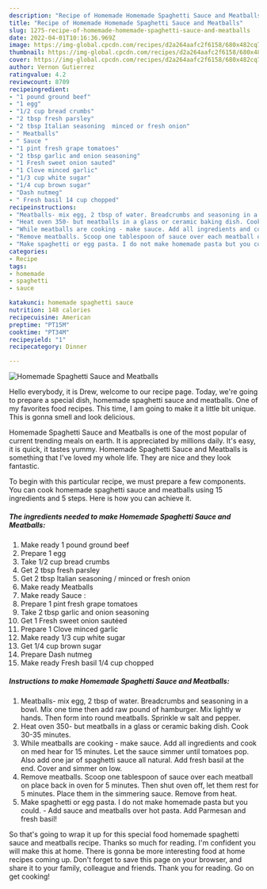 ```yaml
---
description: "Recipe of Homemade Homemade Spaghetti Sauce and Meatballs"
title: "Recipe of Homemade Homemade Spaghetti Sauce and Meatballs"
slug: 1275-recipe-of-homemade-homemade-spaghetti-sauce-and-meatballs
date: 2022-04-01T10:16:36.969Z
image: https://img-global.cpcdn.com/recipes/d2a264aafc2f6158/680x482cq70/homemade-spaghetti-sauce-and-meatballs-recipe-main-photo.jpg
thumbnail: https://img-global.cpcdn.com/recipes/d2a264aafc2f6158/680x482cq70/homemade-spaghetti-sauce-and-meatballs-recipe-main-photo.jpg
cover: https://img-global.cpcdn.com/recipes/d2a264aafc2f6158/680x482cq70/homemade-spaghetti-sauce-and-meatballs-recipe-main-photo.jpg
author: Vernon Gutierrez
ratingvalue: 4.2
reviewcount: 8709
recipeingredient:
- "1 pound ground beef"
- "1 egg"
- "1/2 cup bread crumbs"
- "2 tbsp fresh parsley"
- "2 tbsp Italian seasoning  minced or fresh onion"
- " Meatballs"
- " Sauce "
- "1 pint fresh grape tomatoes"
- "2 tbsp garlic and onion seasoning"
- "1 Fresh sweet onion sauted"
- "1 Clove minced garlic"
- "1/3 cup white sugar"
- "1/4 cup brown sugar"
- "Dash nutmeg"
- " Fresh basil 14 cup chopped"
recipeinstructions:
- "Meatballs- mix egg, 2 tbsp of water. Breadcrumbs and seasoning in a bowl. Mix one time then add raw pound of hamburger. Mix lightly w hands. Then form into round meatballs. Sprinkle w salt and pepper."
- "Heat oven 350- but meatballs in a glass or ceramic baking dish. Cook 30-35 minutes."
- "While meatballs are cooking - make sauce. Add all ingredients and cook on med hear for 15 minutes. Let the sauce simmer until tomatoes pop. Also add one jar of spaghetti sauce all natural. Add fresh basil at the end. Cover and simmer on low."
- "Remove meatballs. Scoop one tablespoon of sauce over each meatball on place back in oven for 5 minutes. Then shut oven off, let them rest for 5 minutes. Place them in the simmering sauce. Remove from heat."
- "Make spaghetti or egg pasta. I do not make homemade pasta but you could.  Add sauce and meatballs over hot pasta. Add Parmesan and fresh basil!"
categories:
- Recipe
tags:
- homemade
- spaghetti
- sauce

katakunci: homemade spaghetti sauce 
nutrition: 148 calories
recipecuisine: American
preptime: "PT15M"
cooktime: "PT34M"
recipeyield: "1"
recipecategory: Dinner

---
```



![Homemade Spaghetti Sauce and Meatballs](https://img-global.cpcdn.com/recipes/d2a264aafc2f6158/680x482cq70/homemade-spaghetti-sauce-and-meatballs-recipe-main-photo.jpg)

Hello everybody, it is Drew, welcome to our recipe page. Today, we're going to prepare a special dish, homemade spaghetti sauce and meatballs. One of my favorites food recipes. This time, I am going to make it a little bit unique. This is gonna smell and look delicious.



Homemade Spaghetti Sauce and Meatballs is one of the most popular of current trending meals on earth. It is appreciated by millions daily. It's easy, it is quick, it tastes yummy. Homemade Spaghetti Sauce and Meatballs is something that I've loved my whole life. They are nice and they look fantastic.


To begin with this particular recipe, we must prepare a few components. You can cook homemade spaghetti sauce and meatballs using 15 ingredients and 5 steps. Here is how you can achieve it.

<!--inarticleads1-->

##### The ingredients needed to make Homemade Spaghetti Sauce and Meatballs:

1. Make ready 1 pound ground beef
1. Prepare 1 egg
1. Take 1/2 cup bread crumbs
1. Get 2 tbsp fresh parsley
1. Get 2 tbsp Italian seasoning / minced or fresh onion
1. Make ready  Meatballs
1. Make ready  Sauce :
1. Prepare 1 pint fresh grape tomatoes
1. Take 2 tbsp garlic and onion seasoning
1. Get 1 Fresh sweet onion sautéed
1. Prepare 1 Clove minced garlic
1. Make ready 1/3 cup white sugar
1. Get 1/4 cup brown sugar
1. Prepare Dash nutmeg
1. Make ready  Fresh basil 1/4 cup chopped




<!--inarticleads2-->

##### Instructions to make Homemade Spaghetti Sauce and Meatballs:

1. Meatballs- mix egg, 2 tbsp of water. Breadcrumbs and seasoning in a bowl. Mix one time then add raw pound of hamburger. Mix lightly w hands. Then form into round meatballs. Sprinkle w salt and pepper.
1. Heat oven 350- but meatballs in a glass or ceramic baking dish. Cook 30-35 minutes.
1. While meatballs are cooking - make sauce. Add all ingredients and cook on med hear for 15 minutes. Let the sauce simmer until tomatoes pop. Also add one jar of spaghetti sauce all natural. Add fresh basil at the end. Cover and simmer on low.
1. Remove meatballs. Scoop one tablespoon of sauce over each meatball on place back in oven for 5 minutes. Then shut oven off, let them rest for 5 minutes. Place them in the simmering sauce. Remove from heat.
1. Make spaghetti or egg pasta. I do not make homemade pasta but you could.  - Add sauce and meatballs over hot pasta. Add Parmesan and fresh basil!




So that's going to wrap it up for this special food homemade spaghetti sauce and meatballs recipe. Thanks so much for reading. I'm confident you will make this at home. There is gonna be more interesting food at home recipes coming up. Don't forget to save this page on your browser, and share it to your family, colleague and friends. Thank you for reading. Go on get cooking!
